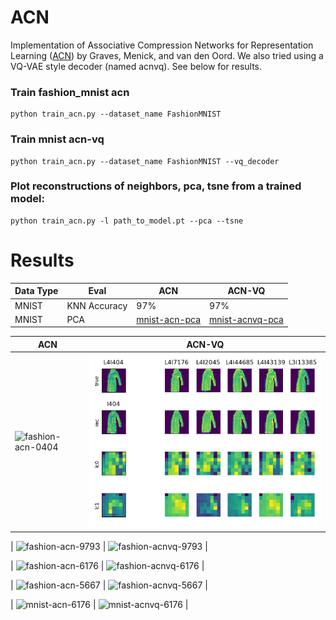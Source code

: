 # ACN

Implementation of Associative Compression Networks for Representation Learning ([ACN](https://arxiv.org/abs/1804.02476)) by Graves, Menick, and van den Oord. We also tried using a VQ-VAE style decoder (named acnvq). See below for results. 

### Train fashion_mnist acn
```
python train_acn.py --dataset_name FashionMNIST
```

### Train mnist acn-vq
```
python train_acn.py --dataset_name FashionMNIST --vq_decoder
```
 
### Plot reconstructions of neighbors, pca, tsne from a trained model:   
```
python train_acn.py -l path_to_model.pt --pca --tsne
```
# Results

| Data Type | Eval | ACN | ACN-VQ |   
| --- | --- | --- | --- | 
| MNIST | KNN Accuracy | 97% | 97% |  
| MNIST | PCA | [mnist-acn-pca](results/mnist_acn/mnist_acn_validation_01_0024000000ex_pca_valid.html) | [mnist-acnvq-pca](results/mnist_acnvq/mnist_acn_vq_vq_00_0024600000ex_pca_valid.html) |   


| ACN | ACN-VQ | 
| --- | --- |
| ![fashion-acn-0404](<img src="results/fashion_acn/fashion_acn_validation_00_0032400000ex_batch_rec_neighbors_valid_000404_plt.png"/>) | ![fashion-acnvq-0404](results/fashion_acnvq/fashion_acnvq_validation_small_vq_01_0078000000ex_batch_rec_neighbors_valid_000404_plt.png) |    

| ![fashion-acn-9793](https://github.com/johannah/ACN/blob/master/results/fashion_acn/fashion_acn_validation_00_0032400000ex_batch_rec_neighbors_valid_009793_plt.png) | ![fashion-acnvq-9793](https://github.com/johannah/ACN/blob/master/results/fashion_acnvq/fashion_acnvq_validation_small_vq_01_0078000000ex_batch_rec_neighbors_valid_009793_plt.png) |    

| ![fashion-acn-6176](https://github.com/johannah/ACN/blob/master/results/fashion_acn/fashion_acn_validation_00_0032400000ex_batch_rec_neighbors_valid_006176_plt.png) | ![fashion-acnvq-6176](https://github.com/johannah/ACN/blob/master/results/fashion_acnvq/fashion_acnvq_validation_small_vq_01_0078000000ex_batch_rec_neighbors_valid_006176_plt.png) |    

| ![fashion-acn-5667](https://github.com/johannah/ACN/blob/master/results/fashion_acn/fashion_acn_validation_00_0032400000ex_batch_rec_neighbors_valid_005667_plt.png) | ![fashion-acnvq-5667](https://github.com/johannah/ACN/blob/master/results/fashion_acnvq/fashion_acnvq_validation_small_vq_01_0078000000ex_batch_rec_neighbors_valid_005667_plt.png) |    

| ![mnist-acn-6176](https://github.com/johannah/ACN/blob/master/results/mnist_acn/mnist_acn_validation_01_0024000000ex_batch_rec_neighbors_valid_006176_plt.png) | ![mnist-acnvq-6176](https://github.com/johannah/ACN/blob/master/results/mnist_acnvq/mnist_acn_vq_vq_00_0024600000ex_batch_rec_neighbors_valid_006176_plt.png) |   

